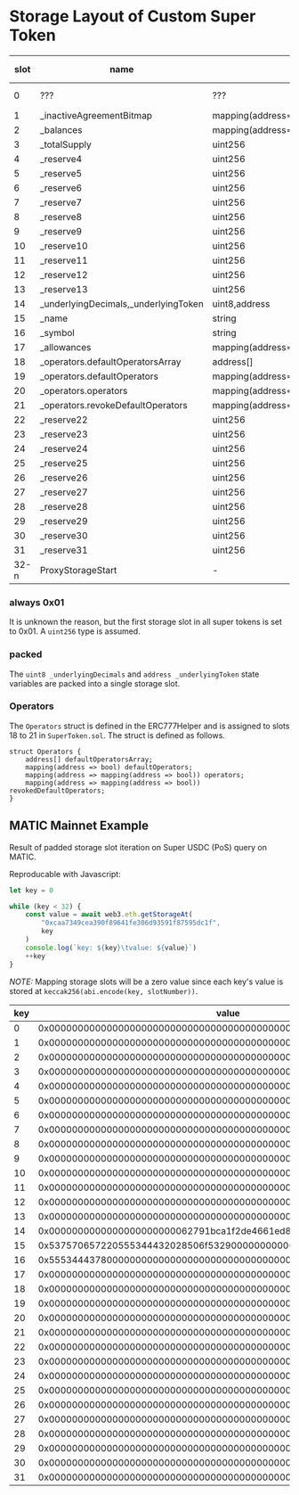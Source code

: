 # Storage Layout of Custom Super Token

| slot | name                                   | type                                        | contract declaration | comment     |
| ---- | -------------------------------------- | ------------------------------------------- | -------------------- | ----------- |
| 0    | ???                                    | ???                                         | ???                  | always 0x01 |
| 1    | \_inactiveAgreementBitmap              | mapping(address=>uint256)                   | SuperfluidToken.sol  | -           |
| 2    | \_balances                             | mapping(address=>uint256)                   | SuperfluidToken.sol  | -           |
| 3    | \_totalSupply                          | uint256                                     | SuperfluidToken.sol  | -           |
| 4    | \_reserve4                             | uint256                                     | SuperfluidToken.sol  | -           |
| 5    | \_reserve5                             | uint256                                     | SuperfluidToken.sol  | -           |
| 6    | \_reserve6                             | uint256                                     | SuperfluidToken.sol  | -           |
| 7    | \_reserve7                             | uint256                                     | SuperfluidToken.sol  | -           |
| 8    | \_reserve8                             | uint256                                     | SuperfluidToken.sol  | -           |
| 9    | \_reserve9                             | uint256                                     | SuperfluidToken.sol  | -           |
| 10   | \_reserve10                            | uint256                                     | SuperfluidToken.sol  | -           |
| 11   | \_reserve11                            | uint256                                     | SuperfluidToken.sol  | -           |
| 12   | \_reserve12                            | uint256                                     | SuperfluidToken.sol  | -           |
| 13   | \_reserve13                            | uint256                                     | SuperfluidToken.sol  | -           |
| 14   | \_underlyingDecimals,\_underlyingToken | uint8,address                               | SuperToken.sol       | packed      |
| 15   | \_name                                 | string                                      | SuperToken.sol       | -           |
| 16   | \_symbol                               | string                                      | SuperToken.sol       | -           |
| 17   | \_allowances                           | mapping(address=>mapping(address=>uint256)) | SuperToken.sol       | -           |
| 18   | \_operators.defaultOperatorsArray      | address[]                                   | SuperToken.sol       | Operators   |
| 19   | \_operators.defaultOperators           | mapping(address=>bool)                      | SuperToken.sol       | Operators   |
| 20   | \_operators.operators                  | mapping(address=>mapping(address=>bool))    | SuperToken.sol       | Operators   |
| 21   | \_operators.revokeDefaultOperators     | mapping(address=>mapping(address=>bool))    | SuperToken.sol       | Operators   |
| 22   | \_reserve22                            | uint256                                     | SuperToken.sol       | -           |
| 23   | \_reserve23                            | uint256                                     | SuperToken.sol       | -           |
| 24   | \_reserve24                            | uint256                                     | SuperToken.sol       | -           |
| 25   | \_reserve25                            | uint256                                     | SuperToken.sol       | -           |
| 26   | \_reserve26                            | uint256                                     | SuperToken.sol       | -           |
| 27   | \_reserve27                            | uint256                                     | SuperToken.sol       | -           |
| 28   | \_reserve28                            | uint256                                     | SuperToken.sol       | -           |
| 29   | \_reserve29                            | uint256                                     | SuperToken.sol       | -           |
| 30   | \_reserve30                            | uint256                                     | SuperToken.sol       | -           |
| 31   | \_reserve31                            | uint256                                     | SuperToken.sol       | -           |
| 32-n | ProxyStorageStart                      | -                                           | -                    | -           |

### always 0x01

It is unknown the reason, but the first storage slot in all super tokens is set
to 0x01. A `uint256` type is assumed.

### packed

The `uint8 _underlyingDecimals` and `address _underlyingToken` state variables
are packed into a single storage slot.

### Operators

The `Operators` struct is defined in the ERC777Helper and is assigned to slots
18 to 21 in `SuperToken.sol`. The struct is defined as follows.

```solidity
struct Operators {
	address[] defaultOperatorsArray;
	mapping(address => bool) defaultOperators;
	mapping(address => mapping(address => bool)) operators;
	mapping(address => mapping(address => bool)) revokedDefaultOperators;
}
```

## MATIC Mainnet Example

Result of padded storage slot iteration on Super USDC (PoS) query on MATIC.

Reproducable with Javascript:

```js
let key = 0

while (key < 32) {
	const value = await web3.eth.getStorageAt(
		"0xcaa7349cea390f89641fe306d93591f87595dc1f",
		key
	)
	console.log(`key: ${key}\tvalue: ${value}`)
	++key
}
```

_NOTE:_ Mapping storage slots will be a zero value since each key's value is
stored at `keccak256(abi.encode(key, slotNumber))`.

| key | value                                                              | type (above)                                |
| --- | ------------------------------------------------------------------ | ------------------------------------------- |
| 0   | 0x0000000000000000000000000000000000000000000000000000000000000001 | uint256                                     |
| 1   | 0x0000000000000000000000000000000000000000000000000000000000000000 | mapping(address=>uint256)                   |
| 2   | 0x0000000000000000000000000000000000000000000000000000000000000000 | mapping(address=>uint256)                   |
| 3   | 0x00000000000000000000000000000000000000000000c2d625fe5f65f465f000 | uint256                                     |
| 4   | 0x0000000000000000000000000000000000000000000000000000000000000000 | uint256                                     |
| 5   | 0x0000000000000000000000000000000000000000000000000000000000000000 | uint256                                     |
| 6   | 0x0000000000000000000000000000000000000000000000000000000000000000 | uint256                                     |
| 7   | 0x0000000000000000000000000000000000000000000000000000000000000000 | uint256                                     |
| 8   | 0x0000000000000000000000000000000000000000000000000000000000000000 | uint256                                     |
| 9   | 0x0000000000000000000000000000000000000000000000000000000000000000 | uint256                                     |
| 10  | 0x0000000000000000000000000000000000000000000000000000000000000000 | uint256                                     |
| 11  | 0x0000000000000000000000000000000000000000000000000000000000000000 | uint256                                     |
| 12  | 0x0000000000000000000000000000000000000000000000000000000000000000 | uint256                                     |
| 13  | 0x0000000000000000000000000000000000000000000000000000000000000000 | uint256                                     |
| 14  | 0x0000000000000000000000062791bca1f2de4661ed88a30c99a7a9449aa84174 | uint8,address                               |
| 15  | 0x537570657220555344432028506f532900000000000000000000000000000020 | string                                      |
| 16  | 0x555344437800000000000000000000000000000000000000000000000000000a | string                                      |
| 17  | 0x0000000000000000000000000000000000000000000000000000000000000000 | mapping(address=>mapping(address=>uint256)) |
| 18  | 0x0000000000000000000000000000000000000000000000000000000000000000 | address[]                                   |
| 19  | 0x0000000000000000000000000000000000000000000000000000000000000000 | mapping(address=>bool)                      |
| 20  | 0x0000000000000000000000000000000000000000000000000000000000000000 | mapping(address=>mapping(address=>bool))    |
| 21  | 0x0000000000000000000000000000000000000000000000000000000000000000 | mapping(address=>mapping(address=>bool))    |
| 22  | 0x0000000000000000000000000000000000000000000000000000000000000000 | uint256                                     |
| 23  | 0x0000000000000000000000000000000000000000000000000000000000000000 | uint256                                     |
| 24  | 0x0000000000000000000000000000000000000000000000000000000000000000 | uint256                                     |
| 25  | 0x0000000000000000000000000000000000000000000000000000000000000000 | uint256                                     |
| 26  | 0x0000000000000000000000000000000000000000000000000000000000000000 | uint256                                     |
| 27  | 0x0000000000000000000000000000000000000000000000000000000000000000 | uint256                                     |
| 28  | 0x0000000000000000000000000000000000000000000000000000000000000000 | uint256                                     |
| 29  | 0x0000000000000000000000000000000000000000000000000000000000000000 | uint256                                     |
| 30  | 0x0000000000000000000000000000000000000000000000000000000000000000 | uint256                                     |
| 31  | 0x0000000000000000000000000000000000000000000000000000000000000000 | uint256                                     |
